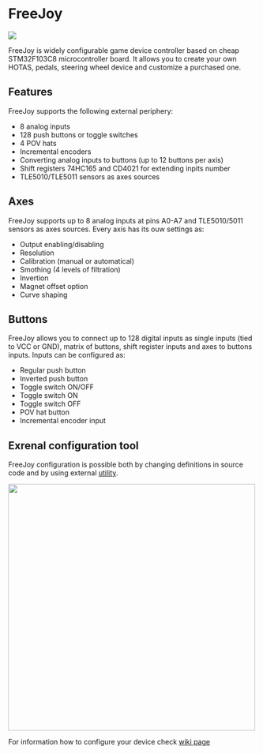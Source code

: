 # FreeJoy

<img src="https://b.radikal.ru/b37/2002/06/7577d67b48a0.png">

FreeJoy is widely configurable game device controller based on cheap STM32F103C8 microcontroller board. It allows you to create your own HOTAS, pedals, steering wheel device and customize a purchased one.

## Features
FreeJoy supports the following external periphery:

* 8 analog inputs
* 128 push buttons or toggle switches
* 4 POV hats
* Incremental encoders
* Converting analog inputs to buttons (up to 12 buttons per axis)
* Shift registers 74HC165 and CD4021 for extending inpits number
* TLE5010/TLE5011 sensors as axes sources

## Axes
FreeJoy supports up to 8 analog inputs at pins A0-A7 and TLE5010/5011 sensors as axes sources. Every axis has its ouw settings as:

* Output enabling/disabling
* Resolution
* Calibration (manual or automatical)
* Smothing (4 levels of filtration)
* Invertion
* Magnet offset option
* Curve shaping

## Buttons
FreeJoy allows you to connect up to 128 digital inputs as single inputs (tied to VCC or GND), matrix of buttons, shift register inputs and axes to buttons inputs. Inputs can be configured as:

* Regular push button
* Inverted push button
* Toggle switch ON/OFF
* Toggle switch ON
* Toggle switch OFF
* POV hat button
* Incremental encoder input

## Exrenal configuration tool 
FreeJoy configuration is possible both by changing definitions in source code and by using external [utility](https://github.com/vostrenkov/FreeJoyConfigurator).

<img src="https://b.radikal.ru/b12/2001/56/821d02d9e447.png" width="500"/>

For information how to configure your device check [wiki page](https://github.com/vostrenkov/FreeJoy/wiki)
